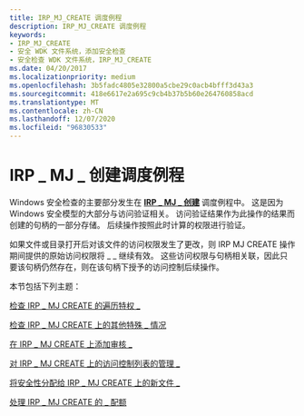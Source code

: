 ```yaml
---
title: IRP_MJ_CREATE 调度例程
description: IRP_MJ_CREATE 调度例程
keywords:
- IRP_MJ_CREATE
- 安全 WDK 文件系统，添加安全检查
- 安全检查 WDK 文件系统，IRP_MJ_CREATE
ms.date: 04/20/2017
ms.localizationpriority: medium
ms.openlocfilehash: 3b5fadc4805e32800a5cbe29c0acb4bfff3d43a3
ms.sourcegitcommit: 418e6617e2a695c9cb4b37b5b60e264760858acd
ms.translationtype: MT
ms.contentlocale: zh-CN
ms.lasthandoff: 12/07/2020
ms.locfileid: "96830533"
---
```

# <a name="irp_mj_create-dispatch-routine"></a>IRP \_ MJ \_ 创建调度例程


Windows 安全检查的主要部分发生在 [**IRP \_ MJ \_ 创建**](./irp-mj-create.md) 调度例程中。 这是因为 Windows 安全模型的大部分与访问验证相关。 访问验证结果作为此操作的结果而创建的句柄的一部分存储。 后续操作按照此时计算的权限进行验证。

如果文件或目录打开后对该文件的访问权限发生了更改，则 IRP MJ CREATE 操作期间提供的原始访问权限将 \_ \_ 继续有效。 这些访问权限与句柄相关联，因此只要该句柄仍然存在，则在该句柄下授予的访问控制后续操作。

本节包括下列主题：

[检查 IRP \_ MJ CREATE 的遍历特权 \_](checking-for-traverse-privilege-on-irp-mj-create.md)

[检查 IRP \_ MJ CREATE 上的其他特殊 \_ 情况](checking-for-other-special-cases--on-irp-mj-create.md)

[在 IRP \_ MJ CREATE 上添加审核 \_](adding-auditing-on-irp-mj-create.md)

[对 IRP \_ MJ CREATE 上的访问控制列表的管理 \_](management-of-access-control-lists-on-irp-mj-create.md)

[将安全性分配给 IRP \_ MJ CREATE 上的新文件 \_](assigning-security-to-a-new-file-on-irp-mj-create.md)

[处理 IRP \_ MJ CREATE 的 \_ 配额](handling-quotas-on-irp-mj-create.md)

 


